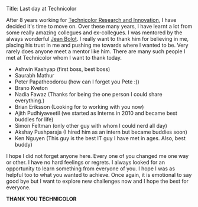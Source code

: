 Title: Last day at Technicolor

After 8 years working for [Technicolor Research and Innovation](http://technicolorbayarea.com), I have decided it's time to move on. Over these many years, I have learnt a lot from some really amazing collegues and ex-collegues. I was mentored by the always wonderful [Jean Bolot](http://bolot.org/). I really want to thank him for believing in me, placing his trust in me and pushing me towards where I wanted to be. Very rarely does anyone meet a mentor like him. There are many such people I met at Technicolor whom I want to thank today.

* Ashwin Kashyap (first boss, best boss)
* Saurabh Mathur
* Peter Papatheodorou (how can I forget you Pete :))
* Brano Kveton
* Nadia Fawaz (Thanks for being the one person I could share everything.)
* Brian Eriksson (Looking for to working with you now)
* Ajith Pudhiyaveetil (we started as Interns in 2010 and became best buddies for life)
* Simon Feltman (only other guy with whom I could nerd all day)
* Akshay Pushparaja (I hired him as an intern but became buddies soon)
* Ken Nguyen (This guy is the best IT guy I have met in ages. Also, best buddy)

I hope I did not forget anyone here. Every one of you changed me one way or other. I have no hard feelings or regrets. I always looked for an opportunity to learn something from everyone of you. I hope I was as helpful too to what you wanted to achieve. Once again, it is emotional to say good bye but I want to explore new challenges now and I hope the best for everyone.

**THANK YOU TECHNICOLOR**
